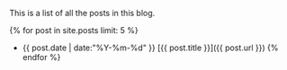 This is a list of all the posts in this blog.

{% for post in site.posts limit: 5 %}
* {{ post.date | date:"%Y-%m-%d" }} [{{ post.title }}]({{ post.url }})
{% endfor %}
